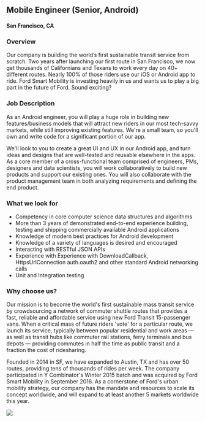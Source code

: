 ## Mobile Engineer (Senior, Android)
#### San Francisco, CA

### Overview
Our company is building the world’s first sustainable transit service from scratch. Two years after launching our first route in San Francisco, we now get thousands of Californians and Texans to work every day on 40+ different routes. Nearly 100% of those riders use our iOS or Android app to ride. Ford Smart Mobility is investing heavily in us and wants us to play a big part in the future of Ford. Sound exciting?

### Job Description
As an Android engineer, you will play a huge role in building new features/business models that will attract new riders in our most tech-savvy markets, while still improving existing features. We're a small team, so you'll own and write code for a significant portion of our app.

We'll look to you to create a great UI and UX in our Android app, and turn ideas and designs that are well-tested and reusable elsewhere in the apps. As a core member of a cross-functional team comprised of engineers, PMs, designers and data scientists, you will work collaboratively to build new products and support our existing ones. You will also collaborate with the product management team in both analyzing requirements and defining the end product.

### What we look for
+ Competency in core computer science data structures and algorithms
+ More than 3 years of demonstrated end-to-end experience building, testing and shipping commercially available Android applications
+ Knowledge of modern best practices for Android development
+ Knowledge of a variety of languages is desired and encouraged
+ Interacting with RESTful JSON APIs
+ Experience with Experience with DownloadCallback, HttpsUrlConnection auth.oauth2 and other standard Android networking calls
+ Unit and Integration testing

### Why choose us?
Our mission is to become the world's first sustainable mass transit service by crowdsourcing a network of commuter shuttle routes that provides a fast, reliable and affordable service using new Ford Transit 15-passenger vans. When a critical mass of future riders 'vote' for a particular route, we launch its service, typically between popular residential and work areas — as well as transit hubs like commuter rail stations, ferry terminals and bus depots — providing commutes in half the time as public transit and a fraction the cost of ridesharing.

Founded in 2014 in SF, we have expanded to Austin, TX and has over 50 routes, providing tens of thousands of rides per week. The company participated in Y Combinator's Winter 2015 batch and was acquired by Ford Smart Mobility in September 2016. As a cornerstone of Ford's urban mobility strategy, our company has the mandate and resources to scale its concept worldwide, and will expand to at least another 5 markets worldwide this year.


[<img src='https://dabuttonfactory.com/button.png?t=Apply&f=Calibri-Bold&ts=24&tc=fff&tshs=1&tshc=000&hp=20&vp=8&c=5&bgt=gradient&bgc=3d85c6&ebgc=073763'>](https://letsrockit.co/users/auth/github?interested=true&job_id=q2hhcmlvda-mobile-engineer-senior-android)
